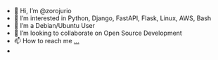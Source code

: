 - 👋 Hi, I’m @zorojurio
- 👀 I’m interested in Python, Django, FastAPI, Flask, Linux, AWS, Bash
- 🌱 I’m a Debian/Ubuntu User
- 💞️ I’m looking to collaborate on Open Source Development
- 📫 How to reach me [...](https://www.linkedin.com/in/chanuka-chathuranga/)
- 


<!---
zorojurio/zorojurio is a ✨ special ✨ repository because its `README.md` (this file) appears on your GitHub profile.
You can click the Preview link to take a look at your changes.
--->
